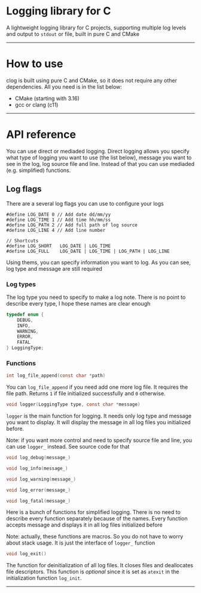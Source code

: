 # Logging library for C

A lightweight logging library for C projects, supporting multiple log levels and output to `stdout` or file, built in pure C and CMake

---
# How to use
clog is built using pure C and CMake, so it does not require any other dependencies. All you need is in the list below:
- CMake (starting with 3.16)
- gcc or clang (c11)
---

# API reference
You can use direct or mediaded logging. Direct logging allows you specify what type of logging you want to use (the list below), message you want to see in the log, log source file and line. Instead of that you can use mediaded (e.g. simplified) functions.

## Log flags
There are a several log flags you can use to configure your logs
```
#define LOG_DATE 0 // Add date dd/mm/yy
#define LOG_TIME 1 // Add time hh/mm/ss
#define LOG_PATH 2 // Add full path of log source
#define LOG_LINE 4 // Add line number

// Shortcuts
#define LOG_SHORT   LOG_DATE | LOG_TIME
#define LOG_FULL    LOG_DATE | LOG_TIME | LOG_PATH | LOG_LINE
```

Using thems, you can specify information you want to log. As you can see, log type and message are still required


### Log types
The log type you need to specify to make a log note. There is no point to describe every type, I hope these names are clear enough
```c
typedef enum {
    DEBUG,
    INFO,
    WARNING,
    ERROR,
    FATAL
} LoggingType;
```

### Functions

```c
int log_file_append(const char *path)
```

You can `log_file_append` if you need add one more log file. It requires the file path. Returns `1` if file initialized successfully and `0` otherwise.

```c
void logger(LoggingType type, const char *message)
```

`logger` is the main function for logging. It needs only log type and message you want to display. It will display the message in all log files you initialized before. 

Note: if you want more control and need to specify source file and line, you can use `logger_` instead. See source code for that


```c
void log_debug(message_)

void log_info(message_)

void log_warning(message_)

void log_error(message_)

void log_fatal(message_)
```

Here is a bunch of functions for simplified logging. There is no need to describe every function separately because of the names. Every function accepts message and displays it in all log files initialized before

Note: actually, these functions are macros. So you do not have to worry about stack usage. It is just the interface of `logger_` function

```c
void log_exit()
```

The function for deinitialization of all log files. It closes files and deallocates file descriptors. This function is *optional* since it is set as `atexit` in the initialization function `log_init`.

---